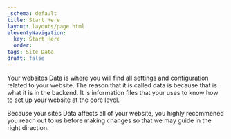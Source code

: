 ```yaml
---
_schema: default
title: Start Here
layout: layouts/page.html
eleventyNavigation:
  key: Start Here
  order:
tags: Site Data
draft: false
---
```

Your websites Data is where you will find all settings and configuration related to your website. The reason that it is called data is because that is what it is in the backend. It is information files that your uses to know how to set up your website at the core level.

Because your sites Data affects all of your website, you highly recommened you reach out to us before making changes so that we may guide in the right direction.